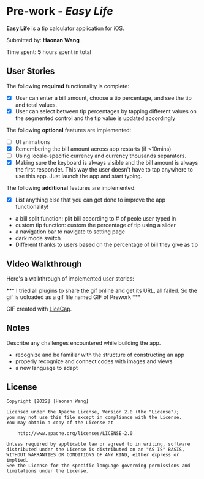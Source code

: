 # Pre-work - *Easy Life*

**Easy Life** is a tip calculator application for iOS.

Submitted by: **Haonan Wang**

Time spent: **5** hours spent in total

## User Stories

The following **required** functionality is complete:

* [x] User can enter a bill amount, choose a tip percentage, and see the tip and total values.
* [x] User can select between tip percentages by tapping different values on the segmented control and the tip value is updated accordingly

The following **optional** features are implemented:

* [ ] UI animations
* [x] Remembering the bill amount across app restarts (if <10mins)
* [ ] Using locale-specific currency and currency thousands separators.
* [x] Making sure the keyboard is always visible and the bill amount is always the first responder. This way the user doesn't have to tap anywhere to use this app. Just launch the app and start typing.

The following **additional** features are implemented:

- [x] List anything else that you can get done to improve the app functionality!

- a bill split function: plit bill according to # of peole user typed in
- custom tip function: custom the percentage of tip using a slider
- a navigation bar to navigate to setting page 
- dark mode switch
- Different thanks to users based on the percentage of bill they give as tip

## Video Walkthrough

Here's a walkthrough of implemented user stories:

*** I tried all plugins to share the gif online and get its URL, all failed. So the gif is uoloaded as a gif file named GIF of Prework ***

GIF created with [LiceCap](http://www.cockos.com/licecap/).

## Notes

Describe any challenges encountered while building the app.

- recognize and be familiar with the structure of constructing an app
- properly recognize and connect codes with images and views
- a new language to adapt

## License

    Copyright [2022] [Haonan Wang]

    Licensed under the Apache License, Version 2.0 (the "License");
    you may not use this file except in compliance with the License.
    You may obtain a copy of the License at

        http://www.apache.org/licenses/LICENSE-2.0

    Unless required by applicable law or agreed to in writing, software
    distributed under the License is distributed on an "AS IS" BASIS,
    WITHOUT WARRANTIES OR CONDITIONS OF ANY KIND, either express or implied.
    See the License for the specific language governing permissions and
    limitations under the License.

